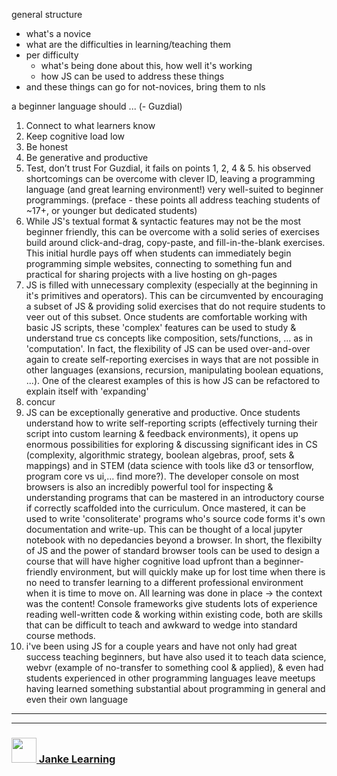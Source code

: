 general structure
* what's a novice 
* what are the difficulties in learning/teaching them
* per difficulty
    * what's being done about this, how well it's working 
    * how JS can be used to address these things
* and these things can go for not-novices, bring them to nls


a beginner language should ... (- Guzdial)
1. Connect to what learners know
2. Keep cognitive load low
3. Be honest
4. Be generative and productive
5. Test, don’t trust
For Guzdial, it fails on points 1, 2, 4 & 5. his observed shortcomings can be overcome with clever ID, leaving a programming language (and great learning environment!) very well-suited to beginner programmings. (preface - these points all address teaching students of ~17+, or younger but dedicated students)
1. While JS's textual format & syntactic features may not be the most beginner friendly, this can be overcome with a solid series of exercises build around click-and-drag, copy-paste, and fill-in-the-blank exercises. This initial hurdle pays off when students can immediately begin programming simple websites, connecting to something fun and practical for sharing projects with a live hosting on gh-pages
2. JS is filled with unnecessary complexity (especially at the beginning in it's primitives and operators).  This can be circumvented by encouraging a subset of JS & providing solid exercises that do not require students to veer out of this subset.  Once students are comfortable working with basic JS scripts, these 'complex' features can be used to study & understand true cs concepts like composition, sets/functions, ... as in 'computation'.  In fact, the flexibility of JS can be used over-and-over again to create self-reporting exercises in ways that are not possible in other languages (exansions, recursion, manipulating boolean equations, ...). One of the clearest examples of this is how JS can be refactored to explain itself with 'expanding'
3. concur
4. JS can be exceptionally generative and productive.  Once students understand how to write self-reporting scripts (effectively turning their script into custom learning & feedback environments), it opens up enormous possibilities for exploring & discussing significant ides in CS (complexity, algorithmic strategy, boolean algebras, proof, sets & mappings) and in STEM (data science with tools like d3 or tensorflow, program core vs ui,... find more?).  The developer console on most browsers is also an incredibly powerful tool for inspecting & understanding programs that can be mastered in an introductory course if correctly scaffolded into the curriculum. Once mastered, it can be used to write 'consoliterate' programs who's source code forms it's own documentation and write-up.  This can be thought of a local jupyter notebook with no depedancies beyond a browser. In short, the flexibilty of JS and the power of standard browser tools can be used to design a course that will have higher cognitive load upfront than a beginner-friendly environment, but will quickly make up for lost time when there is no need to transfer learning to a different professional environment when it is time to move on.  All learning was done in place -> the context was the content!  Console frameworks give students lots of experience reading well-written code & working within existing code, both are skills that can be difficult to teach and awkward to wedge into standard course methods.
5. i've been using JS for a couple years and have not only had great success teaching beginners, but have also used it to teach data science, webvr (example of no-transfer to something cool & applied), & even had students experienced in other programming languages leave meetups having learned something substantial about programming in general and even their own language


___
___
### <a href="http://janke-learning.org" target="_blank"><img src="https://user-images.githubusercontent.com/18554853/50098409-22575780-021c-11e9-99e1-962787adaded.png" width="40" height="40"></img> Janke Learning</a>
